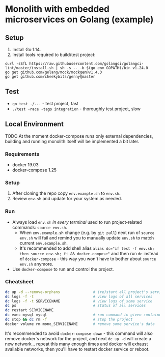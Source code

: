 # Monolith with embedded microservices on Golang (example)


## Setup
1. Install Go 1.14.
2. Install tools required to build/test project:

```
curl -sSfL https://raw.githubusercontent.com/golangci/golangci-lint/master/install.sh | sh -s -- -b $(go env GOPATH)/bin v1.24.0
go get github.com/golang/mock/mockgen@v1.4.3
go get github.com/cheekybits/genny@master
```

## Test
- `go test ./...` - test project, fast
- `./test -race -tags integration` - thoroughly test project, slow


## Local Environment
TODO At the moment docker-compose runs only external dependencies,
building and running monolith itself will be implemented a bit later.

### Requirements
- docker 19.03
- docker-compose 1.25

### Setup
1. After cloning the repo copy `env.example.sh` to `env.sh`.
2. Review `env.sh` and update for your system as needed.

### Run
- Always load `env.sh` *in every terminal* used to run project-related
  commands: `source env.sh`.
    - When `env.example.sh` change (e.g. by `git pull`) next run of
      `source env.sh` will fail and remind you to manually update `env.sh`
      to match current `env.example.sh`.
    - It's recommended to add shell alias `alias dc="if test -f env.sh;
      then source env.sh; fi && docker-compose"` and then run `dc` instead
      of `docker-compose` - this way you won't have to bother about
      `source env.sh` anymore.
- Use `docker-compose` to run and control the project.

### Cheatsheet
```sh
dc up -d --remove-orphans               # (re)start all project's services
dc logs -f -t                           # view logs of all services
dc logs -f -t SERVICENAME               # view logs of some service
dc ps                                   # status of all services
dc restart SERVICENAME
dc exec mysql mysql                     # run command in given container
dc stop && dc rm -f                     # stop the project
docker volume rm mono_SERVICENAME       # remove some service's data
```

It's recommended to avoid `docker-compose down` - this command will also
remove docker's network for the project, and next `dc up -d` will create a
new network… repeat this many enough times and docker will exhaust
available networks, then you'll have to restart docker service or reboot.
